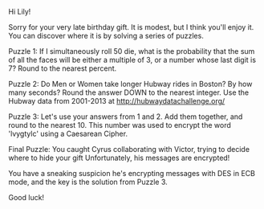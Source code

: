 Hi Lily!

Sorry for your very late birthday gift. It is modest, but I think you'll
enjoy it. You can discover where it is by solving a series of puzzles.

Puzzle 1:
If I simultaneously roll 50 die, what is the probability that the sum
of all the faces will be either a multiple of 3, or a number whose
last digit is 7? Round to the nearest percent.

Puzzle 2:
Do Men or Women take longer Hubway rides in Boston? By how many seconds? 
Round the answer DOWN to the nearest integer.
Use the Hubway data from 2001-2013 at http://hubwaydatachallenge.org/

Puzzle 3:
Let's use your answers from 1 and 2. Add them together, and round to the nearest 10.
This number was used to encrypt the word 'lvygtylc' using a Caesarean Cipher.


Final Puzzle:
You caught Cyrus collaborating with Victor, trying to decide where to 
hide your gift
Unfortunately, his messages are encrypted!

You have a sneaking suspicion he's encrypting messages with DES in ECB mode,
and the key is the solution from Puzzle 3.

Good luck!
